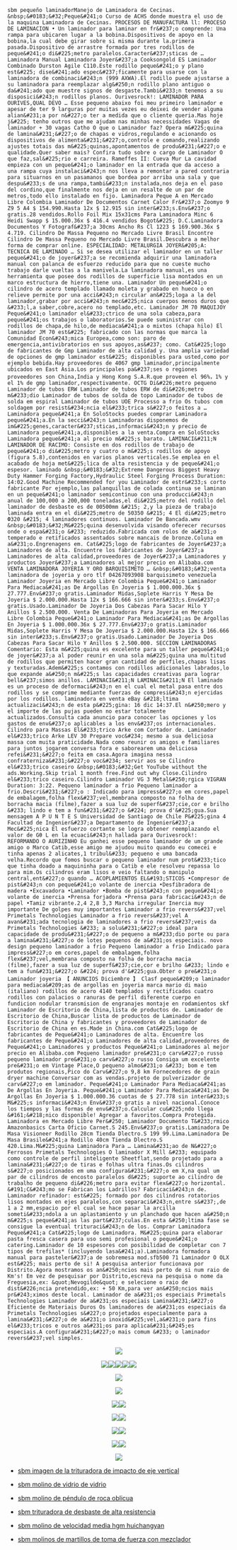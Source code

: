 
```
sbm pequeño laminadorManejo de Laminadora de Cecinas. &nbsp;&#0183;&#32;Peque&#241;o Curso de ACHS donde muestra el uso de la maquina Laminadora de Cecinas. PROCESOS DE MANUFACTURA ll: PROCESO DE LAMINACION • Un laminador para laminar en fr&#237;o comprende: Una rampa para ubicaren lugar a la bobina.Dispositivos de apoyo en la bobina,la cual debe girar sobre si misma durante la.primera pasada.Dispositivo de arrastre formada por tres rodillos de peque&#241;o di&#225;metro paralelos.Caracter&#237;sticas de … Laminadora Manual Laminadora Joyer&#237;a Cooksongold ES Laminador Combinado Durston Agile C110.Este rodillo peque&#241;o y plano est&#225; dise&#241;ado espec&#237;ficamente para usarse con la laminadora de combinaci&#243;n (999 AXWA).El rodillo puede ajustarse a su laminadora para reemplazar alg&#250;n rodillo plano antiguo o da&#241;ado que muestre signos de desgaste.Tambi&#233;n tenemos a su disposici&#243;n rodillos planos. Ourivesrock!: LAMINADOR PARA OURIVES,QUAL DEVO … Esse pequeno abaixo foi meu primeiro laminador e apesar de ter 9 larguras por muitas vezes eu deixei de vender alguma alian&#231;a por n&#227;o ter a medida que o cliente queria.Mas hoje j&#225; tenho outros que me ajudam nas minhas necessidades Vagas de laminador + 30 vagas Catho O que o Laminador faz? Opera m&#225;quina de lamina&#231;&#227;o de chapas e vidros,regulando e acionando os dispositivos de alimenta&#231;&#227;o,controle e comando,realizando ajustes totais das m&#225;quinas,apontamentos de produ&#231;&#227;o e qualidade.Quer saber mais? Confira tudo sobre o cargo de Laminador O que faz,sal&#225;rio e carreira. Rameffes II: Cueva Mur La cavidad empieza con un peque&#241;o laminador en la entrada que da acceso a una rampa cuya instalaci&#243;n nos lleva a remontar a pared contraria para situarnos en un pasamanos que bordea por arriba una sala y que despu&#233;s de una rampa,tambi&#233;n instalada,nos deja en el paso del cordino,que finalmente nos deja en un resalte de un par de metros,todo ello instalado en fijo. Laminadora Peque A en Mercado Libre Colombia Laminador De Documentos Carnet Calor Fr&#237;o Zoomyo 9 Z9 5 A4 $ 154.990.Hasta 12x $ 12.915 sin inter&#233;s.Env&#237;o gratis.28 vendidos.Rollo Foil Mix 15x31cms Para Laminadora Minc 6 Heidi Swapp $ 15.000.36x $ 416.4 vendidos Bogot&#225; D.C.Laminadora Documentos Y Fotograf&#237;a 30cms Ancho Rs Cl 1223 $ 169.900.36x $ 4.719. Cilindro De Massa Pequeno no Mercado Livre Brasil Encontre Cilindro De Massa Pequeno no Mercado Livre Brasil.Descubra a melhor forma de comprar online. ESPECIALIDAD: METALURGIA JOYER&#205;A: TECNICA DE LAMINADO … Si se desea utilizar el laminador en un taller peque&#241;o de joyer&#237;a se recomienda adquirir una laminadora manual con palanca de esfuerzo reducido para que no cueste mucho trabajo darle vueltas a la manivela.La laminadora manual,es una herramienta que posee dos rodillos de superficie lisa montados en un marco estructura de hierro,tiene una. Laminador Un peque&#241;o cilindro de acero templado llamado moleta y grabado en hueco o en relieve permite por una acci&#243;n circular an&#225;loga a la del laminador,grabar por acci&#243;n mec&#225;nica cuerpos menos duros que &#233;l,a saber,cobre,acero no templado,etc. Laminador JM 70 MAQUIJOY Peque&#241;o laminador el&#233;ctrico de una sola cabeza,para peque&#241;os trabajos o laboratorios.Se puede suministrar con rodillos de chapa,de hilo,de mediaca&#241;a o mixtos (chapa hilo) El laminador JM 70 est&#225; fabricado con las normas que marca la Comunidad Econ&#243;mica Europea,como son: paro de emergencia,antivibratorios en sus apoyos,as&#237; como. Cat&#225;logo de fabricantes de Gmp Laminador de alta calidad y. Una amplia variedad de opciones de gmp laminador est&#225; disponibles para usted,como por ejemplo bebida.Hay proveedores de 4067 gmp laminador,principalmente ubicados en East Asia.Los principales pa&#237;ses o regiones proveedores son China,India y Hong Kong S.A.R.que proveen el 96%，1% y el 1% de gmp laminador,respectivamente. OCTG Di&#226;metro pequeno Laminador de tubos ERW Laminador de tubos ERW de di&#226;metro m&#233;dio Laminador de tubos de solda de topo Laminador de tubos de solda em espiral Laminador de tubos UOE Processo a frio Os tubos com soldagem por resist&#234;ncia el&#233;trica s&#227;o feitos a … Laminadora peque&#241;a En SoloStocks puedes comprar Laminadora peque&#241;a.En la secci&#243;n Laminadoras disponemos de im&#225;genes,caracter&#237;sticas,informaci&#243;n y precio de Laminadora peque&#241;a,disponibles a la venta.Compra en SoloStocks Laminadora peque&#241;a al precio m&#225;s barato. LAMINACI&#211;N LAMINADOR DE RACIMO: Consiste en dos rodillos de trabajo de peque&#241;o di&#225;metro y cuatro o m&#225;s rodillos de apoyo (figura 5.8),contenidos en varios planos verticales.Se emplea en el acabado de hoja met&#225;lica de alta resistencia y de peque&#241;o espesor. laminado &nbsp;&#0183;&#32;Extreme Dangerous Biggest Heavy Duty Hammer Forging Factory,Hydraulic Steel Forging Process Duration: 14:02.Good Machine Recommended for you Laminador de estr&#233;s corto fabricante Por ejemplo,las palanquillas de colada continua se laminan en un peque&#241;o laminador semicontinuo con una producci&#243;n anual de 100,000 a 200,000 toneladas,el di&#225;metro del rodillo del laminador de desbaste es de 00500mm &#215; 2,y la pieza de trabajo laminada entra en el di&#225;metro de 50350 &#215; 4 El di&#225;metro Ф320 &#215; 4 laminadores continuos. Laminador De Bancada.wmv &nbsp;&#0183;&#32;M&#225;quina desenvolvida visando oferecer recursos onde o espa&#231;o &#233; reduzido.Fabricada com rolos de a&#231;o temperado e retificados assentados sobre mancais de bronze.Coluna em a&#231;o.Engrenagens em. Cat&#225;logo de fabricantes de Joyer&#237;a Laminadores de alta. Encuentre los fabricantes de Joyer&#237;a Laminadores de alta calidad,proveedores de Joyer&#237;a Laminadores y productos Joyer&#237;a Laminadores al mejor precio en Alibaba.com VENTA LAMINADORA JOYERIA Y ORO BARQUISIMETO … &nbsp;&#0183;&#32;venta laminadora de joyeria y oro tlf 04267093908 barquisimeto venezuela Laminador Joyeria en Mercado Libre Colombia Peque&#241;o Laminador Para Mediaca&#241;as De Argollas En Joyeria $ 1.000.000.36x $ 27.777.Env&#237;o gratis.Laminador Midas,Soplete Harris Y Mesa De Joyeria $ 2.000.000.Hasta 12x $ 166.666 sin inter&#233;s.Env&#237;o gratis.Usado.Laminador De Joyeria Dos Cabezas Para Sacar Hilo Y Anillos $ 2.500.000. Venta De Laminadoras Para Joyeria en Mercado Libre Colombia Peque&#241;o Laminador Para Mediaca&#241;as De Argollas En Joyeria $ 1.000.000.36x $ 27.777.Env&#237;o gratis.Laminador Midas,Soplete Harris Y Mesa De Joyeria $ 2.000.000.Hasta 12x $ 166.666 sin inter&#233;s.Env&#237;o gratis.Usado.Laminador De Joyeria Dos Cabezas Para Sacar Hilo Y Anillos $ 2.500.000. SECCION LAMINADORAS Comentario: Esta m&#225;quina es excelente para un taller peque&#241;o de joyer&#237;a al poder reunir en una sola m&#225;quina una multitud de rodillos que permiten hacer gran cantidad de perfiles,chapas lisas y texturadas.Adem&#225;s contamos con rodillos adicionales labrados,lo que expande a&#250;n m&#225;s las capacidades creativas para lograr bell&#237;simos anillos. LAMINACI&#211;N LAMINACI&#211;N El laminado es un proceso de deformaci&#243;n en el cual el metal pasa entre dos rodillos y se comprime mediante fuerzas de compresi&#243;n ejercidas por los rodillos. laminadora en venta eBay &#218;ltima actualizaci&#243;n de esta p&#225;gina: 16 dic 14:37.El n&#250;mero y el importe de las pujas pueden no estar totalmente actualizados.Consulta cada anuncio para conocer las opciones y los gastos de env&#237;o aplicables a los env&#237;os internacionales. Cilindro para Massas El&#233;trico Arke com Cortador de. Laminador el&#233;trico Arke LEV 30 Prepare voc&#234; mesmo a sua deliciosa massa com muita praticidade.Nada como reunir os amigos e familiares para juntos jogarem conversa fora e saborearem uma deliciosa refei&#231;&#227;o feita em casa.Agora imagina nessa confraterniza&#231;&#227;o voc&#234; servir aos se Cilindro el&#233;trico caseiro &nbsp;&#0183;&#32;Get YouTube without the ads.Working.Skip trial 1 month free.Find out why Close.Cilindro el&#233;trico caseiro.Cilindro Laminador VG 3 Metal&#250;rgica VIGRAN Duration: 3:22. Pequeno laminador a frio Pequeno laminador a frio.Descri&#231;&#227;o : Indicado para impress&#227;o em cores,papel de embalagem,folha flex&#237;vel,membrana composto na folha de borracha macia (filme),fazer a sua luz de superf&#237;cie,cor e brilho &#233; lindo e tem a fun&#231;&#227;o &#224; prova d'&#225;gua.Sua mensagem A P U N T E S Universidad de Santiago de Chile P&#225;gina 4 Facultad de Ingenier&#237;a Departamento de Ingenier&#237;a Mec&#225;nica El esfuerzo cortante se logra obtener reemplazando el valor de Gθ L en la ecuaci&#243;n hallada para Ourivesrock!: REFORMANDO O AURIZINHO Eu ganhei esse pequeno laminador de um grande amigo o Marco Catib,esse amigo me ajudou muito quando eu comecei e tinha apenas 2 alicates,1 tribul&#233; pequeno e uma bancada velha.Recordo que fomos buscar o pequeno laminador num prot&#233;tico que tinha doado a maquininha para o Catib e ele resolveu repassa lo para mim.Os cilindros eram lisos e veio faltando o manipulo central,ent&#227;o quando … ACOPLAMIENTOS EL&#193;STICOS •Compresor de pist&#243;n con peque&#241;o volante de inercia •Desfibradora de madera •Excavadora •Laminador •Bomba de pist&#243;n con peque&#241;o volante de inercia •Prensa forjadora •Prensa para fabricaci&#243;n de papel •Tamiz vibrante.2,4 2,8 3,3 Marcha irregular Inercia muy importante De golpes muy importantes Laminador a frio revers&#237;vel Primetals Technologies Laminador a frio revers&#237;vel A avan&#231;ada tecnologia de laminadores a frio revers&#237;veis da Primetals Technologies &#233; a solu&#231;&#227;o ideal para capacidade de produ&#231;&#227;o de pequeno a m&#233;dio porte ou para a lamina&#231;&#227;o de lotes pequenos de a&#231;os especiais. novo design pequeno laminador a frio Pequeno laminador a frio Indicado para impress&#227;o em cores,papel de embalagem,folha flex&#237;vel,membrana composto na folha de borracha macia (filme),fazer a sua luz de superf&#237;cie,cor e brilho &#233; lindo e tem a fun&#231;&#227;o &#224; prova d'&#225;gua.Obter o pre&#231;o Laminador joyeria 【 ANUNCIOS Diciembre 】 Clasf peque&#209;o laminador para mediaca&#209;as de argollas en joyeria marca mario di maio (italiano) rodillos de acero 4140 templados y rectificados cuatro rodillos con palacios o ranuras de perfil diferente cuerpo en fundicion nodular transmision de engranajes montaje en rodamientos skf Laminador de Escritorio de China,lista de productos de. Laminador de Escritorio de China,Buscar lista de productos de Laminador de Escritorio de China y fabricantes y proveedores de Laminador de Escritorio de China en es.Made in China.com Cat&#225;logo de fabricantes de Peque&#241;o Laminadores de alta. Encuentre los fabricantes de Peque&#241;o Laminadores de alta calidad,proveedores de Peque&#241;o Laminadores y productos Peque&#241;o Laminadores al mejor precio en Alibaba.com Pequeno laminador pre&#231;o carv&#227;o russo pequeno laminador pre&#231;o carv&#227;o russo Consiga um excelente pre&#231;o em Vintage Place,O pequeno almo&#231;o &#233; bom e tem produtos regionais,Pico do Carv&#227;o 9,8 km Fornecedores de grain dryer machine Conversar com as vendas.projeto de pulverizador de carv&#227;o em laminador. Peque&#241;o Laminador Para Mediaca&#241;as De Argollas En Joyeria. Peque&#241;o Laminador Para Mediaca&#241;as De Argollas En Joyeria $ 1.000.000.36 cuotas de $ 27.778 sin inter&#233;s M&#225;s informaci&#243;n Env&#237;o gratis a nivel nacional.Conoce los tiempos y las formas de env&#237;o.Calcular cu&#225;ndo llega &#161;&#218;nico disponible! Agregar a favoritos.Compra Protegida. Laminadora en Mercado Libre Per&#250; Laminador Documento T&#233;rmico Amazonbasics Carta Oficio Carnet.S 245.Env&#237;o gratis.Laminadora De Masa Visioneer Rodillo 28cm Tienda Dlectro.S 199 99.Lima.Laminadora De Masa Brasile&#241;a Rodillo 40cm Tienda Dlectro.S 420.Lima.M&#225;quina Laminadora Para … Lamina&#231;ao de N&#227;o Ferrosos Primetals Technologies O laminador X Mill &#233; equipado como controle de perfil inteligente Sheetflat,sendo projetado para a lamina&#231;&#227;o de tiras e folhas ultra finas.Os cilindros s&#227;o posicionados em uma configura&#231;&#227;o em X,na qual um par de cilindros de encosto paralelos d&#225; suporte ao cilindro de trabalho de pequeno di&#226;metro para evitar flex&#227;o horizontal. &#191;C&#243;mo se Fabrican los Ladrillos? Fabricaci&#243;n de. Laminador refinador: est&#225; formado por dos cilindros rotatorios lisos montados en ejes paralelos,con separaci&#243;n,entre s&#237;,de 1 a 2 mm,espacio por el cual se hace pasar la arcilla someti&#233;ndola a un aplastamiento y un planchado que hacen a&#250;n m&#225;s peque&#241;as las part&#237;culas.En esta &#250;ltima fase se consigue la eventual trituraci&#243;n de los. Comprar Laminadora Peque&#241;a Cat&#225;logo de Laminadora. M&#225;quina para elaborar pasta fresca casera para uso semi profesional o peque&#241;o catering.Laminador de 10 espesores con posibilidad de completar con 7 tipos de trefilas* (incluyendo lasa&#241;a).Laminadora formadora manual para pasteler&#237;a de sobremesa mod.sfb500 71 Laminador O OLX est&#225; mais perto de si! A pesquisa anterior funcionava por Distrito.Agora mostramos os an&#250;ncios mais perto de si num raio de Km's! Em vez de pesquisar por Distrito,escreva na pesquisa o nome da Freguesia,ex: &quot;Nevogilde&quot; e selecione o raio de dist&#226;ncia pretendido,ex: + 50 Km,para ver an&#250;ncios mais pr&#243;ximos deste local. Laminador de a&#231;os especiais Primetals Technologies Laminador de a&#231;os especiais Lamina&#231;&#227;o Eficiente de Materiais Duros Os laminadores de a&#231;os especiais da Primetals Technologies s&#227;o projetados especialmente para a lamina&#231;&#227;o de a&#231;o inoxid&#225;vel,a&#231;o para fins el&#233;tricos e outros a&#231;os para aplica&#231;&#245;es especiais.A configura&#231;&#227;o mais comum &#233; o laminador revers&#237;vel simples. 
```

<div align="center">

<a href="https://es-crusher.shibang-china.com/github&k=sbm+peque%C3%B1o+laminador"><img src="https://static.shibang-china.com/es/crusher/logo.jpg"></a>

<a href="https://es-crusher.shibang-china.com/github&k=sbm+peque%C3%B1o+laminador"><img src="https://static.shibang-china.com/es/crusher/index.jpg"></a><a href="https://es-crusher.shibang-china.com/material.htmlgithub&k=sbm+peque%C3%B1o+laminador"><img src="https://static.shibang-china.com/es/crusher/material.jpg"></a><a href="https://es-crusher.shibang-china.com/application.htmlgithub&k=sbm+peque%C3%B1o+laminador"><img src="https://static.shibang-china.com/es/crusher/application.jpg"></a><a href="https://es-crusher.shibang-china.com/aboutus.htmlgithub&k=sbm+peque%C3%B1o+laminador"><img src="https://static.shibang-china.com/es/crusher/aboutus.jpg"></a><a href="https://es-crusher.shibang-china.com/contact.htmlgithub&k=sbm+peque%C3%B1o+laminador"><img src="https://static.shibang-china.com/es/crusher/contact.jpg"></a>

<a href="https://es-crusher.shibang-china.com/github&k=sbm+peque%C3%B1o+laminador"><img src="https://static.shibang-china.com/es/crusher/banner.jpg"></a>

<a href="https://swt.shibang-china.com/github&k=sbm+peque%C3%B1o+laminador"><img src="https://static.shibang-china.com/es/crusher/text.jpg"></a>

<a href="https://swt.shibang-china.com/github&k=sbm+peque%C3%B1o+laminador"><img src="https://static.shibang-china.com/es/crusher/chat.jpg"></a><a href="https://es-crusher.shibang-china.com/contact.htmlgithub&k=sbm+peque%C3%B1o+laminador"><img src="https://static.shibang-china.com/es/crusher/message.jpg"></a>

<a href="https://es-crusher.shibang-china.com/products/pe.htmlgithub&k=sbm+peque%C3%B1o+laminador"><img src="https://static.shibang-china.com/es/crusher/pe.jpg"></a><a href="https://es-crusher.shibang-china.com/products/pf.htmlgithub&k=sbm+peque%C3%B1o+laminador"><img src="https://static.shibang-china.com/es/crusher/pf.jpg"></a>

<a href="https://es-crusher.shibang-china.com/products/hpt.htmlgithub&k=sbm+peque%C3%B1o+laminador"><img src="https://static.shibang-china.com/es/crusher/hpt.jpg"></a><a href="https://es-crusher.shibang-china.com/products/vsi.htmlgithub&k=sbm+peque%C3%B1o+laminador"><img src="https://static.shibang-china.com/es/crusher/vsi.jpg"></a>

<a href="https://es-crusher.shibang-china.com/products/klv.htmlgithub&k=sbm+peque%C3%B1o+laminador"><img src="https://static.shibang-china.com/es/crusher/klv.jpg"></a><a href="https://es-crusher.shibang-china.com/products/portable.htmlgithub&k=sbm+peque%C3%B1o+laminador"><img src="https://static.shibang-china.com/es/crusher/portable.jpg"></a>

<a href="https://swt.shibang-china.com/github&k=sbm+peque%C3%B1o+laminador"><img src="https://static.shibang-china.com/es/crusher/case.jpg"></a>

</div>


* [sbm imagen de la trituradora de impacto de eje vertical](sbm%20imagen%20de%20la%20trituradora%20de%20impacto%20de%20eje%20vertical.md)

* [sbm molino de vidrio de vidrio](sbm%20molino%20de%20vidrio%20de%20vidrio.md)

* [sbm molino de péndulo de roca oblicua](sbm%20molino%20de%20p%C3%A9ndulo%20de%20roca%20oblicua.md)

* [sbm trituradora de desbaste de alta resistencia](sbm%20trituradora%20de%20desbaste%20de%20alta%20resistencia.md)

* [sbm molino de velocidad media hgm huichangyan](sbm%20molino%20de%20velocidad%20media%20hgm%20huichangyan.md)

* [sbm molinos de martillos de toma de fuerza con mezclador](sbm%20molinos%20de%20martillos%20de%20toma%20de%20fuerza%20con%20mezclador.md)